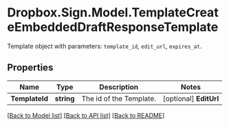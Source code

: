 # Dropbox.Sign.Model.TemplateCreateEmbeddedDraftResponseTemplate
Template object with parameters: `template_id`, `edit_url`, `expires_at`.

## Properties

Name | Type | Description | Notes
------------ | ------------- | ------------- | -------------
**TemplateId** | **string** |  The id of the Template.  | [optional] **EditUrl** | **string** |  Link to edit the template.  | [optional] **ExpiresAt** | **int** |  When the link expires.  | [optional] **Warnings** | [**List&lt;WarningResponse&gt;**](WarningResponse.md) |  A list of warnings.  | [optional] 

[[Back to Model list]](../README.md#documentation-for-models) [[Back to API list]](../README.md#documentation-for-api-endpoints) [[Back to README]](../README.md)

